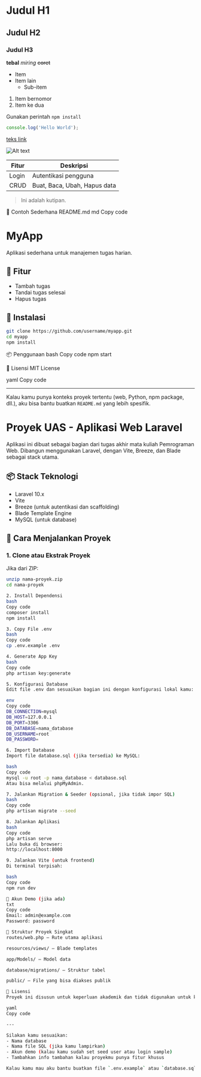 # Judul H1
## Judul H2
### Judul H3

**tebal**
*miring*
~~coret~~

- Item
- Item lain
  - Sub-item

1. Item bernomor
2. Item ke dua

Gunakan perintah `npm install`

```javascript
console.log('Hello World');
```

[teks link](https://contoh.com)

![Alt text](https://urlgambar.com/gambar.png)

| Fitur | Deskripsi |
|-------|-----------|
| Login | Autentikasi pengguna |
| CRUD  | Buat, Baca, Ubah, Hapus data |

> Ini adalah kutipan.

📘 Contoh Sederhana README.md
md
Copy code
# MyApp

Aplikasi sederhana untuk manajemen tugas harian.

## 🚀 Fitur
- Tambah tugas
- Tandai tugas selesai
- Hapus tugas

## 🔧 Instalasi

```bash
git clone https://github.com/username/myapp.git
cd myapp
npm install
```

📦 Penggunaan
bash
Copy code
npm start

📄 Lisensi
MIT License

yaml
Copy code

---

Kalau kamu punya konteks proyek tertentu (web, Python, npm package, dll.), aku bisa bantu buatkan `README.md` yang lebih spesifik.

# Proyek UAS - Aplikasi Web Laravel

Aplikasi ini dibuat sebagai bagian dari tugas akhir mata kuliah Pemrograman Web. Dibangun menggunakan Laravel, dengan Vite, Breeze, dan Blade sebagai stack utama.

## 📦 Stack Teknologi

- Laravel 10.x
- Vite
- Breeze (untuk autentikasi dan scaffolding)
- Blade Template Engine
- MySQL (untuk database)

## 🚀 Cara Menjalankan Proyek

### 1. Clone atau Ekstrak Proyek

Jika dari ZIP:
```bash
unzip nama-proyek.zip
cd nama-proyek

2. Install Dependensi
bash
Copy code
composer install
npm install

3. Copy File .env
bash
Copy code
cp .env.example .env

4. Generate App Key
bash
Copy code
php artisan key:generate

5. Konfigurasi Database
Edit file .env dan sesuaikan bagian ini dengan konfigurasi lokal kamu:

env
Copy code
DB_CONNECTION=mysql
DB_HOST=127.0.0.1
DB_PORT=3306
DB_DATABASE=nama_database
DB_USERNAME=root
DB_PASSWORD=

6. Import Database
Import file database.sql (jika tersedia) ke MySQL:

bash
Copy code
mysql -u root -p nama_database < database.sql
Atau bisa melalui phpMyAdmin.

7. Jalankan Migration & Seeder (opsional, jika tidak impor SQL)
bash
Copy code
php artisan migrate --seed

8. Jalankan Aplikasi
bash
Copy code
php artisan serve
Lalu buka di browser:
http://localhost:8000

9. Jalankan Vite (untuk frontend)
Di terminal terpisah:

bash
Copy code
npm run dev

👤 Akun Demo (jika ada)
txt
Copy code
Email: admin@example.com
Password: password

📁 Struktur Proyek Singkat
routes/web.php – Rute utama aplikasi

resources/views/ – Blade templates

app/Models/ – Model data

database/migrations/ – Struktur tabel

public/ – File yang bisa diakses publik

📜 Lisensi
Proyek ini disusun untuk keperluan akademik dan tidak digunakan untuk komersial.

yaml
Copy code

---

Silakan kamu sesuaikan:
- Nama database
- Nama file SQL (jika kamu lampirkan)
- Akun demo (kalau kamu sudah set seed user atau login sample)
- Tambahkan info tambahan kalau proyekmu punya fitur khusus

Kalau kamu mau aku bantu buatkan file `.env.example` atau `database.sql`, tinggal bilang aja.